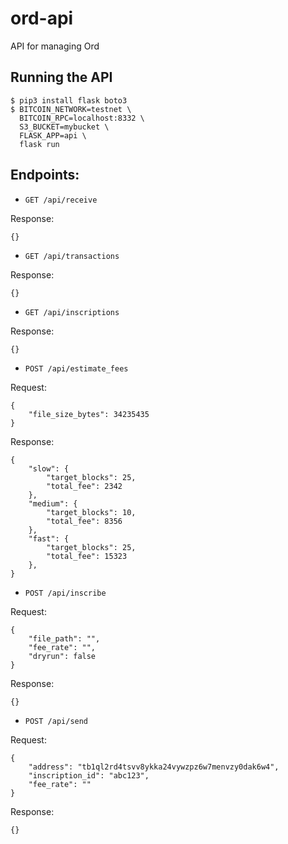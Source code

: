 # ord-api
API for managing Ord

## Running the API

```
$ pip3 install flask boto3
$ BITCOIN_NETWORK=testnet \ 
  BITCOIN_RPC=localhost:8332 \
  S3_BUCKET=mybucket \
  FLASK_APP=api \
  flask run
```

## Endpoints:

- `GET /api/receive`

Response:

```
{}
```

- `GET /api/transactions`

Response:

```
{}
```

- `GET /api/inscriptions`

Response:

```
{}
```

- `POST /api/estimate_fees`

Request:

```
{
    "file_size_bytes": 34235435
}
```

Response:

```
{
    "slow": {
        "target_blocks": 25,
        "total_fee": 2342    
    },
    "medium": {
        "target_blocks": 10,
        "total_fee": 8356    
    },
    "fast": {
        "target_blocks": 25,
        "total_fee": 15323    
    },
}
```

- `POST /api/inscribe`

Request:

```
{
    "file_path": "",
    "fee_rate": "",
    "dryrun": false
}
```

Response:

```
{}
```

- `POST /api/send`

Request:

```
{
    "address": "tb1ql2rd4tsvv8ykka24vywzpz6w7menvzy0dak6w4",
    "inscription_id": "abc123",
    "fee_rate": ""
}
```

Response:

```
{}
```